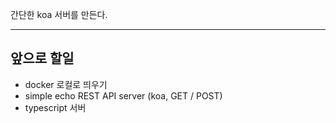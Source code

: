 간단한 koa 서버를 만든다.

---

## 앞으로 할일

- docker 로컬로 띄우기
- simple echo REST API server (koa, GET / POST)
- typescript 서버
